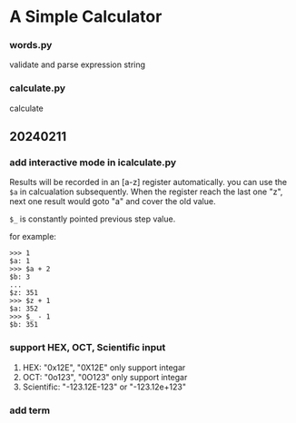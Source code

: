 # A Simple Calculator

### words.py

validate and parse expression string

### calculate.py

calculate

## 20240211

### add interactive mode in icalculate.py

Results will be recorded in an \[a-z\] register automatically. you can use the `$a` in calcualation subsequently. When the register reach the last one "z", next one result would goto "a" and cover the old value.

`$_` is constantly pointed previous step value.

for example:

```
>>> 1
$a: 1
>>> $a + 2
$b: 3
...
$z: 351
>>> $z + 1
$a: 352
>>> $_ - 1
$b: 351
```

### support HEX, OCT, Scientific input

1. HEX: "0x12E", "0X12E" only support integar
2. OCT: "0o123", "0O123" only support integar
3. Scientific: "-123.12E-123" or "-123.12e+123"

### add term

